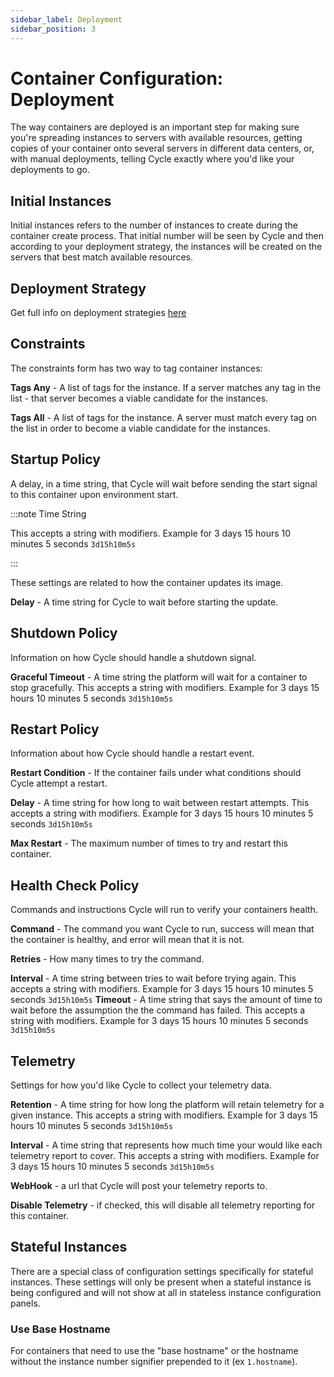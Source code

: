 ```yaml
---
sidebar_label: Deployment
sidebar_position: 3
---
```


# Container Configuration: Deployment

The way containers are deployed is an important step for making sure you're spreading instances to servers with available resources, getting copies of your container onto several servers in different data centers, or, with manual deployments, telling Cycle exactly where you'd like your deployments to go.

## Initial Instances

Initial instances refers to the number of instances to create during the container create process. That initial number will be seen by Cycle and then according to your deployment strategy, the instances will be created on the servers that best match available resources.

## Deployment Strategy

Get full info on deployment strategies [here](/docs/containers/deployment-strategies)

## Constraints

The constraints form has two way to tag container instances:

**Tags Any** - A list of tags for the instance. If a server matches any tag in the list - that server becomes a viable candidate for the instances.

**Tags All** - A list of tags for the instance. A server must match every tag on the list in order to become a viable candidate for the instances.

## Startup Policy

A delay, in a time string, that Cycle will wait before sending the start signal to this container upon environment start.

:::note Time String

This accepts a string with modifiers. Example for 3 days 15 hours 10 minutes 5 seconds `3d15h10m5s`

:::

These settings are related to how the container updates its image.

**Delay** - A time string for Cycle to wait before starting the update.

## Shutdown Policy

Information on how Cycle should handle a shutdown signal.

**Graceful Timeout** - A time string the platform will wait for a container to stop gracefully. This accepts a string with modifiers. Example for 3 days 15 hours 10 minutes 5 seconds `3d15h10m5s`

## Restart Policy

Information about how Cycle should handle a restart event.

**Restart Condition** - If the container fails under what conditions should Cycle attempt a restart.

**Delay** - A time string for how long to wait between restart attempts. This accepts a string with modifiers. Example for 3 days 15 hours 10 minutes 5 seconds `3d15h10m5s`

**Max Restart** - The maximum number of times to try and restart this container.

## Health Check Policy

Commands and instructions Cycle will run to verify your containers health.

**Command** - The command you want Cycle to run, success will mean that the container is healthy, and error will mean that it is not.

**Retries** - How many times to try the command.

**Interval** - A time string between tries to wait before trying again. This accepts a string with modifiers. Example for 3 days 15 hours 10 minutes 5 seconds `3d15h10m5s`
**Timeout** - A time string that says the amount of time to wait before the assumption the the command has failed. This accepts a string with modifiers. Example for 3 days 15 hours 10 minutes 5 seconds `3d15h10m5s`

## Telemetry

Settings for how you'd like Cycle to collect your telemetry data.

**Retention** - A time string for how long the platform will retain telemetry for a given instance. This accepts a string with modifiers. Example for 3 days 15 hours 10 minutes 5 seconds `3d15h10m5s`

**Interval** - A time string that represents how much time your would like each telemetry report to cover. This accepts a string with modifiers. Example for 3 days 15 hours 10 minutes 5 seconds `3d15h10m5s`

**WebHook** - a url that Cycle will post your telemetry reports to.

**Disable Telemetry** - if checked, this will disable all telemetry reporting for this container.

## Stateful Instances

There are a special class of configuration settings specifically for stateful instances. These settings will only be present when a stateful instance is being configured and will not show at all in stateless instance configuration panels.

### Use Base Hostname

For containers that need to use the "base hostname" or the hostname without the instance number signifier prepended to it (ex `1.hostname`).
